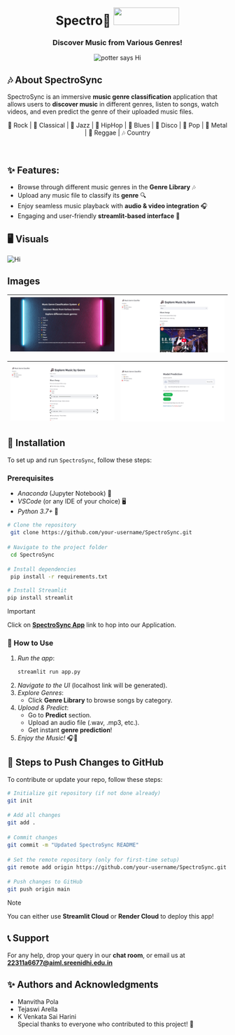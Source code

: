<div align="center">
<h1> Spectro🎼 <img src="https://media.giphy.com/media/xTiQyNEY3kQ8r7WKFq/giphy.gif?cid=790b76111c543dxolyo1u50i1995lym0hnscg317crj0wjor&ep=v1_gifs_search&rid=giphy.gif&ct=g" width="150" height="40"></h1>
<h3>Discover Music from Various Genres!</h3>

<img src="https://media1.giphy.com/media/v1.Y2lkPTc5MGI3NjExNTZuZHBvNmdnanpsenplMHJkbDV5c2w1bmxzOW04OGluOHNjNnMyYiZlcD12MV9pbnRlcm5hbF9naWZfYnlfaWQmY3Q9Zw/Sl7OlpTiHi9pPPZKp4/giphy.gif" alt="potter says Hi" height="200px">
</div>

## 🎶 About SpectroSync
SpectroSync is an immersive **music genre classification** application that allows users to **discover music** in different genres, listen to songs, watch videos, and even predict the genre of their uploaded music files. 

<div align='center'>
🎸 Rock | 🎻 Classical | 🎷 Jazz | 🎤 HipHop | 🎼 Blues | 💃 Disco | 🎵 Pop | 🤘 Metal | 🌴 Reggae | 🎶 Country
</div>
<br><br>

## ✨ **Features:**
- Browse through different music genres in the **Genre Library** 🎶
- Upload any music file to classify its **genre** 🔍
- Enjoy seamless music playback with **audio & video integration** 🎧
- Engaging and user-friendly **streamlit-based interface** 🎨

## 🖥️ Visuals
<div> <img src="https://media.giphy.com/media/r0KKXaQE7EidXA8qlb/giphy.gif" alt="Hi" height="200px"> </div>

## Images
|![IMG1](p1.jpg)|![IMG2](p2.jpg)|
|---|---|


|![IMG3](p3.jpg)|![IMG4](p4.jpg)|
|---|---|

## 🚀 Installation
To set up and run `SpectroSync`, follow these steps:

### Prerequisites
- *Anaconda* (Jupyter Notebook) 📓
- *VSCode* (or any IDE of your choice) 🖥️
- *Python 3.7+* 🐍

```bash
# Clone the repository
 git clone https://github.com/your-username/SpectroSync.git

# Navigate to the project folder
 cd SpectroSync

# Install dependencies
 pip install -r requirements.txt
```

```bash
# Install Streamlit
pip install streamlit
```

>[!IMPORTANT]  
>Click on **[SpectroSync App](https://spectrosync-innov8.onrender.com/)** link to hop into our Application.

### 🌟 How to Use
1. *Run the app*:
   ```bash
   streamlit run app.py
   ```
2. *Navigate to the UI* (localhost link will be generated).
3. *Explore Genres*:
   - Click **Genre Library** to browse songs by category.
4. *Upload & Predict*:
   - Go to **Predict** section.
   - Upload an audio file (.wav, .mp3, etc.).
   - Get instant **genre prediction**!
5. *Enjoy the Music!* 🎧🎵

## 📌 Steps to Push Changes to GitHub
To contribute or update your repo, follow these steps:

```bash
# Initialize git repository (if not done already)
git init

# Add all changes
git add .

# Commit changes
git commit -m "Updated SpectroSync README"

# Set the remote repository (only for first-time setup)
git remote add origin https://github.com/your-username/SpectroSync.git

# Push changes to GitHub
git push origin main
```

>[!NOTE]  
>You can either use **Streamlit Cloud** or **Render Cloud** to deploy this app!

## 📞 Support
For any help, drop your query in our **chat room**, or email us at **22311a6677@aiml.sreenidhi.edu.in**

## ✨ Authors and Acknowledgments
- Manvitha Pola
- Tejaswi Arella
- K Venkata Sai Harini
  <br>
Special thanks to everyone who contributed to this project! 💙

